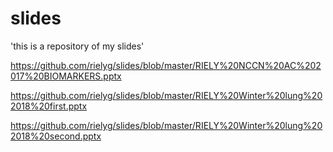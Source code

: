 # slides

'this is a repository of my slides'

https://github.com/rielyg/slides/blob/master/RIELY%20NCCN%20AC%202017%20BIOMARKERS.pptx

https://github.com/rielyg/slides/blob/master/RIELY%20Winter%20lung%202018%20first.pptx

https://github.com/rielyg/slides/blob/master/RIELY%20Winter%20lung%202018%20second.pptx


